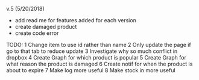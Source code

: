 v.5 (5/20/2018)
- add read me for features added for each version
- create damaged product
- create code error

TODO:
1 Change item to use id rather than name
2 Only update the page if go to that tab to reduce update
3 Investigate why so much conflict in dropbox
4 Create Graph for which product is popular
5 Create Graph for what reason the product is damaged
6 Create notif for when the product is about to expire
7 Make log more useful
8 Make stock in more useful